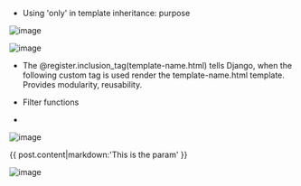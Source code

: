 * Using 'only' in template inheritance: purpose

![image](https://github.com/user-attachments/assets/d0fa7cea-0dca-44ac-be7a-a28cc1684196)

![image](https://github.com/user-attachments/assets/2ef1aadb-4cb3-498f-b2c0-cd3014e12e37)

* The @register.inclusion_tag(template-name.html) tells Django, when the following custom tag is used render the template-name.html template. Provides modularity, reusability.

* Filter functions
* 
![image](https://github.com/user-attachments/assets/b46c571c-70d5-437a-a446-0a927b4ebb20)

{{ post.content|markdown:'This is the param' }}

![image](https://github.com/user-attachments/assets/9c688ae3-1d3f-48c6-9af7-e62a019c0922)
